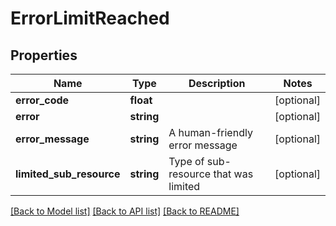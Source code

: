 # ErrorLimitReached

## Properties
Name | Type | Description | Notes
------------ | ------------- | ------------- | -------------
**error_code** | **float** |  | [optional] 
**error** | **string** |  | [optional] 
**error_message** | **string** | A human-friendly error message | [optional] 
**limited_sub_resource** | **string** | Type of sub-resource that was limited | [optional] 

[[Back to Model list]](../README.md#documentation-for-models) [[Back to API list]](../README.md#documentation-for-api-endpoints) [[Back to README]](../README.md)


